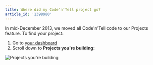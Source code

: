 ```yaml
---
title: Where did my Code'n'Tell project go?
article_id: '1398980'
---
```

In mid-December 2013, we moved all Code'n'Tell code to our Projects feature. To find your project:

1. Go to [your dashboard](http://www.codecademy.com/dashboard)
2. Scroll down to **Projects you're building:**

![Projects you're building](https://www.evernote.com/shard/s2/sh/ad7724dc-0441-4054-9721-50d0871786de/71dcce7a4ed476e5d5e04f1c4d9244af/deep/0/Codecademy.png)